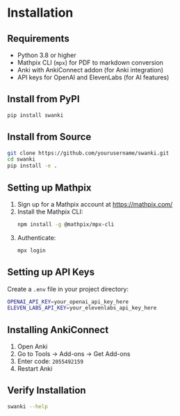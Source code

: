 # Installation

## Requirements

- Python 3.8 or higher
- Mathpix CLI (`mpx`) for PDF to markdown conversion
- Anki with AnkiConnect addon (for Anki integration)
- API keys for OpenAI and ElevenLabs (for AI features)

## Install from PyPI

```bash
pip install swanki
```

## Install from Source

```bash
git clone https://github.com/yourusername/swanki.git
cd swanki
pip install -e .
```

## Setting up Mathpix

1. Sign up for a Mathpix account at https://mathpix.com/
2. Install the Mathpix CLI:
   ```bash
   npm install -g @mathpix/mpx-cli
   ```
3. Authenticate:
   ```bash
   mpx login
   ```

## Setting up API Keys

Create a `.env` file in your project directory:

```bash
OPENAI_API_KEY=your_openai_api_key_here
ELEVEN_LABS_API_KEY=your_elevenlabs_api_key_here
```

## Installing AnkiConnect

1. Open Anki
2. Go to Tools → Add-ons → Get Add-ons
3. Enter code: `2055492159`
4. Restart Anki

## Verify Installation

```bash
swanki --help
```